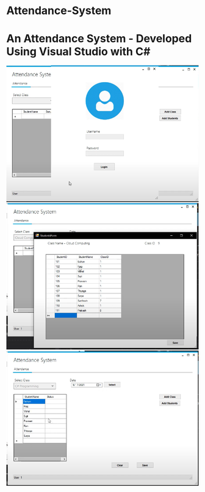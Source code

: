 # Attendance-System

<h1> An Attendance System - Developed Using Visual Studio with C# </h1>
<img src="Screenshot.png" >
<img src="screenshot1.png" >
<img src="screenshot2.png" >

